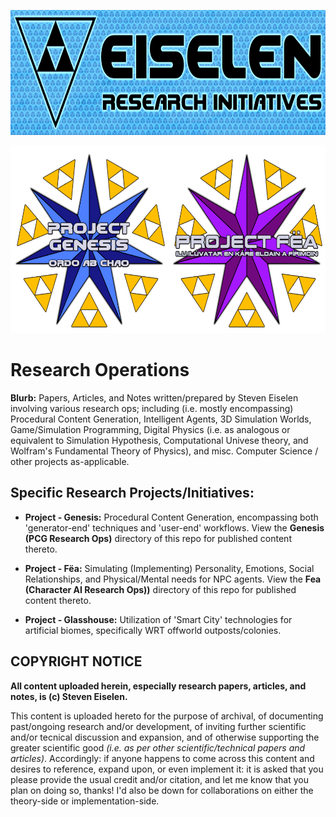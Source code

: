 <p align="center"><img src="https://github.com/seiselen/Research-Ops/blob/main/eisResInitBG.png" width="800px" height="200px" /></p>
<p align="center"><img src="https://github.com/seiselen/Research-Ops/blob/main/GenesisFeaLogos_SideBySide.png" width="600px" height="300px" /></p>

# Research Operations

**Blurb:** Papers, Articles, and Notes written/prepared by Steven Eiselen involving various research ops; including (i.e. mostly encompassing) Procedural Content Generation, Intelligent Agents, 3D Simulation Worlds, Game/Simulation Programming, Digital Physics (i.e. as analogous or equivalent to Simulation Hypothesis, Computational Univese theory, and Wolfram's Fundamental Theory of Physics), and misc. Computer Science / other projects as-applicable.

## Specific Research Projects/Initiatives:

+ **Project - Genesis:** Procedural Content Generation, encompassing both 'generator-end' techniques and 'user-end' workflows. View the **Genesis (PCG Research Ops)** directory of this repo for published content thereto.

+ **Project - Fëa:** Simulating (Implementing) Personality, Emotions, Social Relationships, and Physical/Mental needs for NPC agents. View the **Fea (Character AI Research Ops))** directory of this repo for published content thereto.

+ **Project - Glasshouse:** Utilization of 'Smart City' technologies for artificial biomes, specifically WRT offworld outposts/colonies.

## COPYRIGHT NOTICE

**All content uploaded herein, especially research papers, articles, and notes, is (c) Steven Eiselen.**

This content is uploaded hereto for the purpose of archival, of documenting past/ongoing research and/or development, of inviting further scientific and/or tecnical discussion and expansion, and of otherwise supporting the greater scientific good *(i.e. as per other scientific/technical papers and articles)*. Accordingly: if anyone happens to come across this content and desires to reference, expand upon, or even implement it: it is asked that you please provide the usual credit and/or citation, and let me know that you plan on doing so, thanks! I'd also be down for collaborations on either the theory-side or implementation-side.
